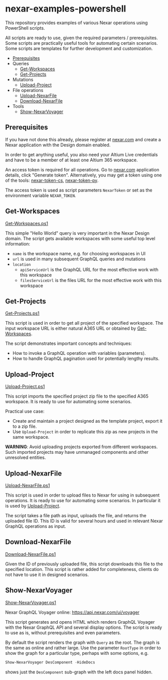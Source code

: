 ﻿# nexar-examples-powershell

[nexar.com]: https://nexar.com
[nexar-token-cs]: https://github.com/NexarDeveloper/nexar-token-cs
[nexar-token-py]: https://github.com/NexarDeveloper/nexar-token-py

This repository provides examples of various Nexar operations using PowerShell scripts.

All scripts are ready to use, given the required parameters / prerequisites.
Some scripts are practically useful tools for automating certain scenarios.
Some scripts are templates for further development and customization.

- [Prerequisites](#prerequisites)
- Queries
    - [Get-Workspaces](#get-workspaces)
    - [Get-Projects](#get-projects)
- Mutations
    - [Upload-Project](#upload-project)
- File operations
    - [Upload-NexarFile](#upload-nexarfile)
    - [Download-NexarFile](#download-nexarfile)
- Tools
    - [Show-NexarVoyager](#show-nexarvoyager)

## Prerequisites

If you have not done this already, please register at [nexar.com] and create a
Nexar application with the Design domain enabled.

In order to get anything useful, you also need your Altium Live
credentials and have to be a member of at least one Altium 365 workspace.

An access token is required for all operations. Go to [nexar.com] application details, click
"Generate token". Alternatively, you may get a token using one of the tools:
[nexar-token-cs], [nexar-token-py].

The access token is used as script parameters `NexarToken` or set as the environment variable `NEXAR_TOKEN`.

## Get-Workspaces

[Get-Workspaces.ps1](Scripts/Get-Workspaces.ps1)

This simple "Hello World" query is very important in the Nexar Design domain.
The script gets available workspaces with some useful top level information:

- `name` is the workspace name, e.g. for choosing workspaces in UI
- `url` is used in many subsequent GraphQL queries and mutations
- `location`
    - `apiServiceUrl` is the GraphQL URL for the most effective work with this workspace
    - `filesServiceUrl` is the files URL for the most effective work with this workspace

## Get-Projects

[Get-Projects.ps1](Scripts/Get-Projects.ps1)

This script is used in order to get all project of the specified workspace.
The input workspace URL is either natural A365 URL or obtained by [Get-Workspaces](#get-workspaces).

The script demonstrates important concepts and techniques:

- How to invoke a GraphQL operation with variables (parameters).
- How to handle GraphQL pagination used for potentially lengthy results.

## Upload-Project

[Upload-Project.ps1](Scripts/Upload-Project.ps1)

This script imports the specified project zip file to the specified A365 workspace.
It is ready to use for automating some scenarios.

Practical use case:

- Create and maintain a project designed as the template project, export it to a zip file.
- Use `Upload-Project` in order to replicate this zip as new projects in the same workspace.

**WARNING**: Avoid uploading projects exported from different workspaces.
Such imported projects may have unmanaged components and other unresolved entities.

## Upload-NexarFile

[Upload-NexarFile.ps1](Scripts/Upload-NexarFile.ps1)

This script is used in order to upload files to Nexar for using in subsequent operations.
It is ready to use for automating some scenarios.
In particular it is used by [Upload-Project](#upload-project).

The script takes a file path as input, uploads the file, and returns the uploaded file ID.
This ID is valid for several hours and used in relevant Nexar GraphQL operations as input.

## Download-NexarFile

[Download-NexarFile.ps1](Scripts/Download-NexarFile.ps1)

Given the ID of previously uploaded file, this script downloads this file to the specified location.
This script is rather added for completeness, clients do not have to use it in designed scenarios.

## Show-NexarVoyager

[Show-NexarVoyager.ps1](Scripts/Show-NexarVoyager.ps1)

Nexar GraphQL Voyager online: <https://api.nexar.com/ui/voyager>

This script generates and opens HTML which renders GraphQL Voyager with the
Nexar GraphQL API and several display options. The script is ready to use as
is, without prerequisites and even parameters.

By default the script renders the graph with `Query` as the root. The graph is
the same as online and rather large. Use the parameter `RootType` in order to
show the graph for a particular type, perhaps with some options, e.g.

```powershell
Show-NexarVoyager DesComponent -HideDocs
```

shows just the `DesComponent` sub-graph with the left docs panel hidden.

